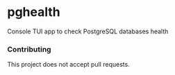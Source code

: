 # pghealth
Console TUI app to check PostgreSQL databases health

### Contributing
This project does not accept pull requests.
